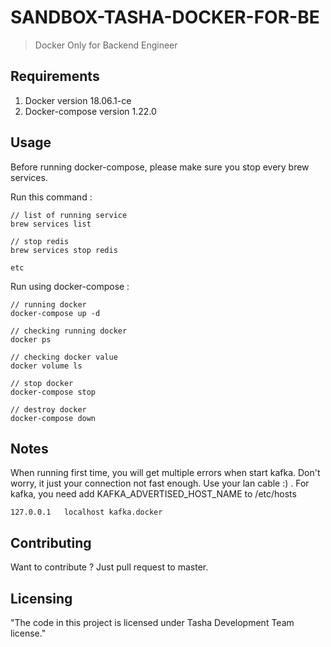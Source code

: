 # SANDBOX-TASHA-DOCKER-FOR-BE
> Docker Only for Backend Engineer

## Requirements
1. Docker version 18.06.1-ce
2. Docker-compose version 1.22.0

## Usage

Before running docker-compose, please make sure you stop every brew services. 

Run this command : 

```shell
// list of running service
brew services list

// stop redis
brew services stop redis

etc
```


Run using docker-compose :

```shell
// running docker
docker-compose up -d

// checking running docker
docker ps

// checking docker value
docker volume ls

// stop docker
docker-compose stop

// destroy docker
docker-compose down
```

## Notes

When running first time, you will get multiple errors when start kafka. Don't worry, it just your connection not fast enough. Use your lan cable :) .
For kafka, you need add KAFKA_ADVERTISED_HOST_NAME to /etc/hosts

```shell
127.0.0.1	localhost kafka.docker
```

## Contributing

Want to contribute ? Just pull request to master.

## Licensing

"The code in this project is licensed under Tasha Development Team license."